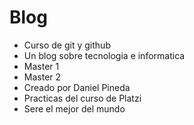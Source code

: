 # Blog
* Curso de git y     github
* Un blog sobre tecnologia e informatica
* Master 1
* Master 2
* Creado por Daniel Pineda
* Practicas del curso de Platzi
* Sere el mejor del mundo